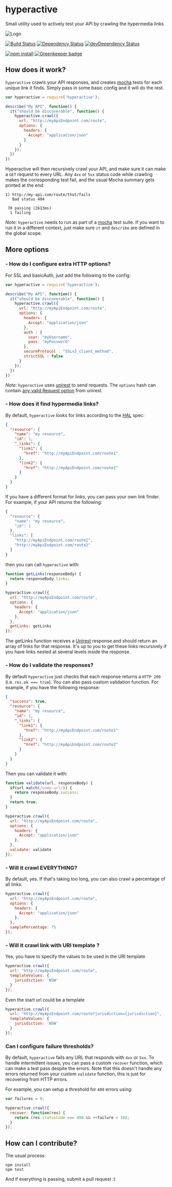 # hyperactive

Small utility used to actively test your API by crawling the hypermedia links

![Logo](https://raw.githubusercontent.com/Tabcorp/hyperactive/master/logo.png)

[![Build Status](https://travis-ci.org/Tabcorp/hyperactive.svg?branch=master)](https://travis-ci.org/Tabcorp/hyperactive)
[![Dependency Status](https://david-dm.org/Tabcorp/hyperactive.png?theme=shields.io)](https://david-dm.org/Tabcorp/hyperactive) [![devDependency Status](https://david-dm.org/Tabcorp/hyperactive/dev-status.png?theme=shields.io)](https://david-dm.org/Tabcorp/hyperactive#info=devDependencies)

[![npm install](https://nodei.co/npm/hyperactive.png?mini=true)](https://nodei.co/npm/hyperactive/) [![Greenkeeper badge](https://badges.greenkeeper.io/Tabcorp/hyperactive.svg)](https://greenkeeper.io/)

## How does it work?

`hyperactive` crawls your API responses, and creates [mocha](https://github.com/visionmedia/mocha) tests for each unique link it finds. Simply pass in some basic config and it will do the rest.

```js
var hyperactive = require('hyperactive');

describe("My API", function() {
  it("should be discoverable", function() {
    hyperactive.crawl({
      url: "http://myApiEndpoint.com/route",
      options: {
        headers: {
          Accept: "application/json"
        }
      }
    });
  })
})
```

Hyperactive will then recursively crawl your API, and make sure it can make a `GET` request to every URL.
Any `4xx` or `5xx` status code while crawling makes the corresponding test fail, and the usual Mocha summary gets printed at the end:

```
1) http://my-api.com/route/that/fails
   Bad status 404

 70 passing (2613ms)
  1 failing
```

*Note:* `hyperactive` needs to run as part of a [mocha](https://github.com/visionmedia/mocha) test suite.
If you want to run it in a different context, just make sure `it` and `describe` are defined in the global scope.

## More options

### - How do I configure extra HTTP options?

For SSL and basicAuth, just add the following to the config:

```js
var hyperactive = require('hyperactive');

describe("My API", function() {
  it("should be discoverable", function() {
    hyperactive.crawl({
      url: "http://myApiEndpoint.com/route",
      options: {
        headers: {
          Accept: "application/json"
        },
        auth : {
          user: "myUsername",
          pass: "myPassword"
        },
        secureProtocol : "SSLv3_client_method",
        strictSSL : false
      }
    });
  })
})
```

*Note:* `hyperactive` uses [unirest](https://github.com/Mashape/unirest-nodejs) to send requests. The `options` hash can contain [any valid Request option](https://github.com/Mashape/unirest-nodejs#requestoptions) from unirest.

### - How does it find hypermedia links?

By default, `hyperactive` looks for links according to the [HAL](http://stateless.co/hal_specification.html) spec:

```json
{
  "resource": {
    "name": "my resource",
    "id": 1,
    "_links": {
      "link1": {
        "href": "http://myApiEndpoint.com/route1"
      },
      "link2": {
        "href": "http://myApiEndpoint.com/route2"
      }
    }
  }
}
```

If you have a different format for links, you can pass your own link finder.
For example, if your API returns the following:

```js
{
  "resource": {
    "name": "my resource",
    "id": 1
  },
  "links": [
    "http://myApiEndpoint.com/route1",
    "http://myApiEndpoint.com/route2"
  ]
}
```

then you can call `hyperactive` with:

``` javascript
function getLinks(responseBody) {
  return responseBody.links;
}

hyperactive.crawl({
  url: "http://myApiEndpoint.com/route",
  options: {
    headers: {
      Accept: "application/json"
    },
  },
  getLinks: getLinks
});
```

The getLinks function receives a [Unirest](https://github.com/Mashape/unirest-nodejs) response
and should return an array of links for that response.
It's up to you to get these links recursively if you have links
nested at several levels inside the response.

### - How do I validate the responses?

By default `hyperactive` just checks that each response returns a `HTTP 200`
(i.e. `res.ok === true`).
You can also pass custom validation function.
For example, if you have the following response:

```json
{
  "success": true,
  "resource": {
    "name": "my resource",
    "id": 1,
    "_links": {
      "link1": {
        "href": "http://myApiEndpoint.com/route1"
      },
      "link2": {
        "href": "http://myApiEndpoint.com/route2"
      }
    }
  }
}
```

Then you can validate it with:

```js
function validate(url, responseBody) {
  if(url.match(/some-url/)) {
    return responseBody.success;
  }
  return true;
}

hyperactive.crawl({
  url: "http://myApiEndpoint.com/route",
  options: {
    headers: {
      Accept: "application/json"
    },
  },
  validate: validate
});
```

### - Will it crawl EVERYTHING?

By default, yes.
If that's taking too long, you can also crawl a percentage of all links:

```js
hyperactive.crawl({
  url: "http://myApiEndpoint.com/route",
  options: {
    headers: {
      Accept: "application/json"
    },
  },
  samplePercentage: 75
});
```
### - Will it crawl link with URI template ?

Yes, you have to specify the values to be used in the URI template
```js
hyperactive.crawl({
  url: "http://myApiEndpoint.com/route",
  templateValues: {
    jurisdiction: 'NSW'
  }
});
```

Even the start url could be a template
```js
hyperactive.crawl({
  url: "http://myApiEndpoint.com/route?jurisdiction={jurisdiction}",
  templateValues: {
    jurisdiction: 'NSW'
  }
});
```

### Can I configure failure thresholds?

By default, `hyperactive` fails any URL that responds with `4xx` or `5xx`. To handle intermittent issues, you can pass a custom `recover` function, which can make a test pass despite the errors. Note that this doesn't handle any errors returned from your custom `validate` function, this is just for recovering from HTTP errors.

For example, you can setup a threshold for `400` errors using:

```js
var failures = 0;

hyperactive.crawl({
  recover: function(res) {
    return (res.statusCode === 400 && ++failure < 10);
  }
});
```

## How can I contribute?

The usual process:

```
npm install
npm test
```

And if everything is passing, submit a pull request :)
